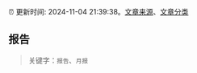 :alarm_clock: 更新时间: 2024-11-04 21:39:38。[文章来源](/README.md)、[文章分类](/TAGS.md)

## 报告


> 关键字：`报告`、`月报`



